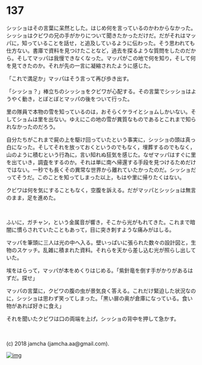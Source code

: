 # 137

シッショはその言葉に呆然とした。はじめ何を言っているのかわからなかった。シッショはクビワの兄の手がかりについて聞きたかっただけだ。だがそれはマッパに，知っていることを話せ，と追及しているように伝わった。そう思われても仕方ない。書庫で資料を見つけたことなど，過去を探るような質問をしたのだから。そしてマッパは我慢できなくなった。マッパがこの地で何を知り，そして何を見てきたのか。それが先の一言に凝縮されたように感じた。  

「これで満足か」マッパはそう言って再び歩き出す。  

「シッショ？」棒立ちのシッショをクビワが心配する。その言葉でシッショはようやく動き，とぼとぼとマッパの後をついて行った。  

里の隊員で本物の雪を知っているのは，おそらくケライとショムしかいない。そしてショムは里を出ない。ゆえにこの地の雪が異質なものであるとこれまで知られなかったのだろう。  

自分たちがこれまで屍の上を駆け回っていたという事実に，シッショの頭は真っ白になった。そしてそれを放っておくというのでもなく，埋葬するのでもなく，山のように積むという行為に，言い知れぬ狂気を感じた。なぜマッパはすぐに里を出ていき，調査をするのか。それは単に南へ帰還する手段を見つけるためだけではない。一秒でも長くその異常な世界から離れていたかったのだ。シッショだってそうだ。このことを知ってしまった以上，もはや里に帰りたくはない。  

クビワは何を気にすることもなく，空腹を訴える。だがマッパとシッショは無言のまま，足を進めた。  

<br>  

ふいに，ガチャン，という金属音が響き，そこから光がもれてきた。これまで暗闇に慣らされていたこともあって，目に突き刺すような痛みがはしる。  

マッパを筆頭に三人は光の中へ入る。壁いっぱいに張られた数々の設計図と，生物のスケッチ。乱雑に積まれた資料。それらを天から差し込む光が照らし出していた。  

埃をはらって，マッパが本をめくりはじめる。「紫針竜を倒す手がかりがあるはずだ。探せ」  

マッパの言葉に，クビワの腹の虫が景気良く答える。これだけ緊迫した状況なのに，シッショは思わず笑ってしまった。「黒い扉の奥が倉庫になっている。食い物があれば好きに食え」  

それを聞いたクビワは口の両端を上げ，シッショの背中を押して急かす。  

<br>  
<br>  
(c) 2018 jamcha (jamcha.aa@gmail.com).  

[![img](http://i.creativecommons.org/l/by-nc-sa/4.0/88x31.png)](http://creativecommons.org/licenses/by-nc-sa/4.0/deed)